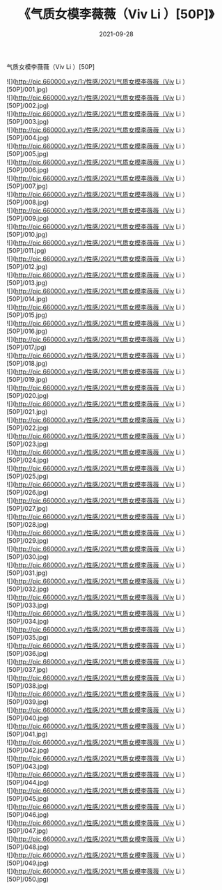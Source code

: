 ﻿---
layout: post
title:  《气质女模李薇薇（Viv Li ）[50P]》
date:   2021-09-28
img: http://pic.660000.xyz/1:/性感/2021/气质女模李薇薇（Viv Li ）[50P]/000.jpg
categories: [美女, 清纯, 唯美]
---

气质女模李薇薇（Viv Li ）[50P]

  ![](http://pic.660000.xyz/1:/性感/2021/气质女模李薇薇（Viv Li ）[50P]/001.jpg) <br> ![](http://pic.660000.xyz/1:/性感/2021/气质女模李薇薇（Viv Li ）[50P]/002.jpg) <br> ![](http://pic.660000.xyz/1:/性感/2021/气质女模李薇薇（Viv Li ）[50P]/003.jpg) <br> ![](http://pic.660000.xyz/1:/性感/2021/气质女模李薇薇（Viv Li ）[50P]/004.jpg) <br> ![](http://pic.660000.xyz/1:/性感/2021/气质女模李薇薇（Viv Li ）[50P]/005.jpg) <br> ![](http://pic.660000.xyz/1:/性感/2021/气质女模李薇薇（Viv Li ）[50P]/006.jpg) <br> ![](http://pic.660000.xyz/1:/性感/2021/气质女模李薇薇（Viv Li ）[50P]/007.jpg) <br> ![](http://pic.660000.xyz/1:/性感/2021/气质女模李薇薇（Viv Li ）[50P]/008.jpg) <br> ![](http://pic.660000.xyz/1:/性感/2021/气质女模李薇薇（Viv Li ）[50P]/009.jpg) <br> ![](http://pic.660000.xyz/1:/性感/2021/气质女模李薇薇（Viv Li ）[50P]/010.jpg) <br> ![](http://pic.660000.xyz/1:/性感/2021/气质女模李薇薇（Viv Li ）[50P]/011.jpg) <br> ![](http://pic.660000.xyz/1:/性感/2021/气质女模李薇薇（Viv Li ）[50P]/012.jpg) <br> ![](http://pic.660000.xyz/1:/性感/2021/气质女模李薇薇（Viv Li ）[50P]/013.jpg) <br> ![](http://pic.660000.xyz/1:/性感/2021/气质女模李薇薇（Viv Li ）[50P]/014.jpg) <br> ![](http://pic.660000.xyz/1:/性感/2021/气质女模李薇薇（Viv Li ）[50P]/015.jpg) <br> ![](http://pic.660000.xyz/1:/性感/2021/气质女模李薇薇（Viv Li ）[50P]/016.jpg) <br> ![](http://pic.660000.xyz/1:/性感/2021/气质女模李薇薇（Viv Li ）[50P]/017.jpg) <br> ![](http://pic.660000.xyz/1:/性感/2021/气质女模李薇薇（Viv Li ）[50P]/018.jpg) <br> ![](http://pic.660000.xyz/1:/性感/2021/气质女模李薇薇（Viv Li ）[50P]/019.jpg) <br> ![](http://pic.660000.xyz/1:/性感/2021/气质女模李薇薇（Viv Li ）[50P]/020.jpg) <br> ![](http://pic.660000.xyz/1:/性感/2021/气质女模李薇薇（Viv Li ）[50P]/021.jpg) <br> ![](http://pic.660000.xyz/1:/性感/2021/气质女模李薇薇（Viv Li ）[50P]/022.jpg) <br> ![](http://pic.660000.xyz/1:/性感/2021/气质女模李薇薇（Viv Li ）[50P]/023.jpg) <br> ![](http://pic.660000.xyz/1:/性感/2021/气质女模李薇薇（Viv Li ）[50P]/024.jpg) <br> ![](http://pic.660000.xyz/1:/性感/2021/气质女模李薇薇（Viv Li ）[50P]/025.jpg) <br> ![](http://pic.660000.xyz/1:/性感/2021/气质女模李薇薇（Viv Li ）[50P]/026.jpg) <br> ![](http://pic.660000.xyz/1:/性感/2021/气质女模李薇薇（Viv Li ）[50P]/027.jpg) <br> ![](http://pic.660000.xyz/1:/性感/2021/气质女模李薇薇（Viv Li ）[50P]/028.jpg) <br> ![](http://pic.660000.xyz/1:/性感/2021/气质女模李薇薇（Viv Li ）[50P]/029.jpg) <br> ![](http://pic.660000.xyz/1:/性感/2021/气质女模李薇薇（Viv Li ）[50P]/030.jpg) <br> ![](http://pic.660000.xyz/1:/性感/2021/气质女模李薇薇（Viv Li ）[50P]/031.jpg) <br> ![](http://pic.660000.xyz/1:/性感/2021/气质女模李薇薇（Viv Li ）[50P]/032.jpg) <br> ![](http://pic.660000.xyz/1:/性感/2021/气质女模李薇薇（Viv Li ）[50P]/033.jpg) <br> ![](http://pic.660000.xyz/1:/性感/2021/气质女模李薇薇（Viv Li ）[50P]/034.jpg) <br> ![](http://pic.660000.xyz/1:/性感/2021/气质女模李薇薇（Viv Li ）[50P]/035.jpg) <br> ![](http://pic.660000.xyz/1:/性感/2021/气质女模李薇薇（Viv Li ）[50P]/036.jpg) <br> ![](http://pic.660000.xyz/1:/性感/2021/气质女模李薇薇（Viv Li ）[50P]/037.jpg) <br> ![](http://pic.660000.xyz/1:/性感/2021/气质女模李薇薇（Viv Li ）[50P]/038.jpg) <br> ![](http://pic.660000.xyz/1:/性感/2021/气质女模李薇薇（Viv Li ）[50P]/039.jpg) <br> ![](http://pic.660000.xyz/1:/性感/2021/气质女模李薇薇（Viv Li ）[50P]/040.jpg) <br> ![](http://pic.660000.xyz/1:/性感/2021/气质女模李薇薇（Viv Li ）[50P]/041.jpg) <br> ![](http://pic.660000.xyz/1:/性感/2021/气质女模李薇薇（Viv Li ）[50P]/042.jpg) <br> ![](http://pic.660000.xyz/1:/性感/2021/气质女模李薇薇（Viv Li ）[50P]/043.jpg) <br> ![](http://pic.660000.xyz/1:/性感/2021/气质女模李薇薇（Viv Li ）[50P]/044.jpg) <br> ![](http://pic.660000.xyz/1:/性感/2021/气质女模李薇薇（Viv Li ）[50P]/045.jpg) <br> ![](http://pic.660000.xyz/1:/性感/2021/气质女模李薇薇（Viv Li ）[50P]/046.jpg) <br> ![](http://pic.660000.xyz/1:/性感/2021/气质女模李薇薇（Viv Li ）[50P]/047.jpg) <br> ![](http://pic.660000.xyz/1:/性感/2021/气质女模李薇薇（Viv Li ）[50P]/048.jpg) <br> ![](http://pic.660000.xyz/1:/性感/2021/气质女模李薇薇（Viv Li ）[50P]/049.jpg) <br> ![](http://pic.660000.xyz/1:/性感/2021/气质女模李薇薇（Viv Li ）[50P]/050.jpg) <br>